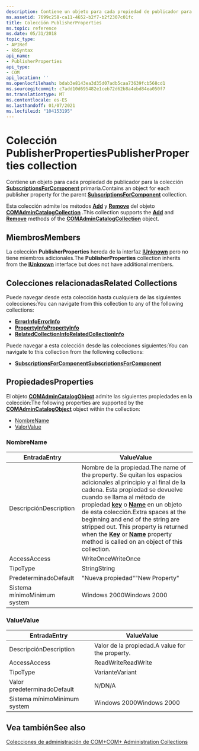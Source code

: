```yaml
---
description: Contiene un objeto para cada propiedad de publicador para la colección SubscriptionsForComponent primaria.
ms.assetid: 7699c258-ca11-4652-b2f7-b2f2307c01fc
title: Colección PublisherProperties
ms.topic: reference
ms.date: 05/31/2018
topic_type:
- APIRef
- kbSyntax
api_name:
- PublisherProperties
api_type:
- COM
api_location: ''
ms.openlocfilehash: bdab3e8143ea3d35d07adb5caa73639fcb568cd1
ms.sourcegitcommit: c7add10d695482e1ceb72d62b8a4ebd84ea050f7
ms.translationtype: MT
ms.contentlocale: es-ES
ms.lasthandoff: 01/07/2021
ms.locfileid: "104153195"
---
```

# <a name="publisherproperties-collection"></a><span data-ttu-id="70e60-103">Colección PublisherProperties</span><span class="sxs-lookup"><span data-stu-id="70e60-103">PublisherProperties collection</span></span>

<span data-ttu-id="70e60-104">Contiene un objeto para cada propiedad de publicador para la colección [**SubscriptionsForComponent**](subscriptionsforcomponent.md) primaria.</span><span class="sxs-lookup"><span data-stu-id="70e60-104">Contains an object for each publisher property for the parent [**SubscriptionsForComponent**](subscriptionsforcomponent.md) collection.</span></span>

<span data-ttu-id="70e60-105">Esta colección admite los métodos [**Add**](/windows/desktop/api/ComAdmin/nf-comadmin-icatalogcollection-add) y [**Remove**](/windows/desktop/api/ComAdmin/nf-comadmin-icatalogcollection-remove) del objeto [**COMAdminCatalogCollection**](comadmincatalogcollection.md) .</span><span class="sxs-lookup"><span data-stu-id="70e60-105">This collection supports the [**Add**](/windows/desktop/api/ComAdmin/nf-comadmin-icatalogcollection-add) and [**Remove**](/windows/desktop/api/ComAdmin/nf-comadmin-icatalogcollection-remove) methods of the [**COMAdminCatalogCollection**](comadmincatalogcollection.md) object.</span></span>

## <a name="members"></a><span data-ttu-id="70e60-106">Miembros</span><span class="sxs-lookup"><span data-stu-id="70e60-106">Members</span></span>

<span data-ttu-id="70e60-107">La colección **PublisherProperties** hereda de la interfaz [**IUnknown**](/windows/desktop/api/unknwn/nn-unknwn-iunknown) pero no tiene miembros adicionales.</span><span class="sxs-lookup"><span data-stu-id="70e60-107">The **PublisherProperties** collection inherits from the [**IUnknown**](/windows/desktop/api/unknwn/nn-unknwn-iunknown) interface but does not have additional members.</span></span>

## <a name="related-collections"></a><span data-ttu-id="70e60-108">Colecciones relacionadas</span><span class="sxs-lookup"><span data-stu-id="70e60-108">Related Collections</span></span>

<span data-ttu-id="70e60-109">Puede navegar desde esta colección hasta cualquiera de las siguientes colecciones:</span><span class="sxs-lookup"><span data-stu-id="70e60-109">You can navigate from this collection to any of the following collections:</span></span>

-   [<span data-ttu-id="70e60-110">**ErrorInfo**</span><span class="sxs-lookup"><span data-stu-id="70e60-110">**ErrorInfo**</span></span>](errorinfo.md)
-   [<span data-ttu-id="70e60-111">**PropertyInfo**</span><span class="sxs-lookup"><span data-stu-id="70e60-111">**PropertyInfo**</span></span>](propertyinfo.md)
-   [<span data-ttu-id="70e60-112">**RelatedCollectionInfo**</span><span class="sxs-lookup"><span data-stu-id="70e60-112">**RelatedCollectionInfo**</span></span>](relatedcollectioninfo.md)

<span data-ttu-id="70e60-113">Puede navegar a esta colección desde las colecciones siguientes:</span><span class="sxs-lookup"><span data-stu-id="70e60-113">You can navigate to this collection from the following collections:</span></span>

-   [<span data-ttu-id="70e60-114">**SubscriptionsForComponent**</span><span class="sxs-lookup"><span data-stu-id="70e60-114">**SubscriptionsForComponent**</span></span>](subscriptionsforcomponent.md)

## <a name="properties"></a><span data-ttu-id="70e60-115">Propiedades</span><span class="sxs-lookup"><span data-stu-id="70e60-115">Properties</span></span>

<span data-ttu-id="70e60-116">El objeto [**COMAdminCatalogObject**](comadmincatalogobject.md) admite las siguientes propiedades en la colección:</span><span class="sxs-lookup"><span data-stu-id="70e60-116">The following properties are supported by the [**COMAdminCatalogObject**](comadmincatalogobject.md) object within the collection:</span></span>

-   [<span data-ttu-id="70e60-117">Nombre</span><span class="sxs-lookup"><span data-stu-id="70e60-117">Name</span></span>](#name)
-   [<span data-ttu-id="70e60-118">Valor</span><span class="sxs-lookup"><span data-stu-id="70e60-118">Value</span></span>](#value)

### <a name="name"></a><span data-ttu-id="70e60-119">Nombre</span><span class="sxs-lookup"><span data-stu-id="70e60-119">Name</span></span>



| <span data-ttu-id="70e60-120">Entrada</span><span class="sxs-lookup"><span data-stu-id="70e60-120">Entry</span></span> | <span data-ttu-id="70e60-121">Value</span><span class="sxs-lookup"><span data-stu-id="70e60-121">Value</span></span> |
|----------------|------------------------------------------------------------------------------------------------------------------------------------------------------------------------------------------------------------------------------------------------------------------------|
| <span data-ttu-id="70e60-122">Descripción</span><span class="sxs-lookup"><span data-stu-id="70e60-122">Description</span></span>    | <span data-ttu-id="70e60-123">Nombre de la propiedad.</span><span class="sxs-lookup"><span data-stu-id="70e60-123">The name of the property.</span></span> <span data-ttu-id="70e60-124">Se quitan los espacios adicionales al principio y al final de la cadena. Esta propiedad se devuelve cuando se llama al método de propiedad [**key**](/windows/desktop/api/ComAdmin/nf-comadmin-icatalogobject-get_key) o [**Name**](/windows/desktop/api/ComAdmin/nf-comadmin-icatalogobject-get_name) en un objeto de esta colección.</span><span class="sxs-lookup"><span data-stu-id="70e60-124">Extra spaces at the beginning and end of the string are stripped out. This property is returned when the [**Key**](/windows/desktop/api/ComAdmin/nf-comadmin-icatalogobject-get_key) or [**Name**](/windows/desktop/api/ComAdmin/nf-comadmin-icatalogobject-get_name) property method is called on an object of this collection.</span></span> |
| <span data-ttu-id="70e60-125">Access</span><span class="sxs-lookup"><span data-stu-id="70e60-125">Access</span></span>         | <span data-ttu-id="70e60-126">WriteOnce</span><span class="sxs-lookup"><span data-stu-id="70e60-126">WriteOnce</span></span>                                                                                                                                                                                                                                                              |
| <span data-ttu-id="70e60-127">Tipo</span><span class="sxs-lookup"><span data-stu-id="70e60-127">Type</span></span>           | <span data-ttu-id="70e60-128">String</span><span class="sxs-lookup"><span data-stu-id="70e60-128">String</span></span>                                                                                                                                                                                                                                                                 |
| <span data-ttu-id="70e60-129">Predeterminado</span><span class="sxs-lookup"><span data-stu-id="70e60-129">Default</span></span>        | <span data-ttu-id="70e60-130">"Nueva propiedad"</span><span class="sxs-lookup"><span data-stu-id="70e60-130">"New Property"</span></span>                                                                                                                                                                                                                                                         |
| <span data-ttu-id="70e60-131">Sistema mínimo</span><span class="sxs-lookup"><span data-stu-id="70e60-131">Minimum system</span></span> | <span data-ttu-id="70e60-132">Windows 2000</span><span class="sxs-lookup"><span data-stu-id="70e60-132">Windows 2000</span></span>                                                                                                                                                                                                                                                           |



 

### <a name="value"></a><span data-ttu-id="70e60-133">Value</span><span class="sxs-lookup"><span data-stu-id="70e60-133">Value</span></span>



| <span data-ttu-id="70e60-134">Entrada</span><span class="sxs-lookup"><span data-stu-id="70e60-134">Entry</span></span> | <span data-ttu-id="70e60-135">Value</span><span class="sxs-lookup"><span data-stu-id="70e60-135">Value</span></span> |
|----------------|---------------------------|
| <span data-ttu-id="70e60-136">Descripción</span><span class="sxs-lookup"><span data-stu-id="70e60-136">Description</span></span>    | <span data-ttu-id="70e60-137">Valor de la propiedad.</span><span class="sxs-lookup"><span data-stu-id="70e60-137">A value for the property.</span></span> |
| <span data-ttu-id="70e60-138">Access</span><span class="sxs-lookup"><span data-stu-id="70e60-138">Access</span></span>         | <span data-ttu-id="70e60-139">ReadWrite</span><span class="sxs-lookup"><span data-stu-id="70e60-139">ReadWrite</span></span>                 |
| <span data-ttu-id="70e60-140">Tipo</span><span class="sxs-lookup"><span data-stu-id="70e60-140">Type</span></span>           | <span data-ttu-id="70e60-141">Variante</span><span class="sxs-lookup"><span data-stu-id="70e60-141">Variant</span></span>                   |
| <span data-ttu-id="70e60-142">Valor predeterminado</span><span class="sxs-lookup"><span data-stu-id="70e60-142">Default</span></span>        | <span data-ttu-id="70e60-143">N/D</span><span class="sxs-lookup"><span data-stu-id="70e60-143">N/A</span></span>                       |
| <span data-ttu-id="70e60-144">Sistema mínimo</span><span class="sxs-lookup"><span data-stu-id="70e60-144">Minimum system</span></span> | <span data-ttu-id="70e60-145">Windows 2000</span><span class="sxs-lookup"><span data-stu-id="70e60-145">Windows 2000</span></span>              |



 

## <a name="see-also"></a><span data-ttu-id="70e60-146">Vea también</span><span class="sxs-lookup"><span data-stu-id="70e60-146">See also</span></span>

<dl> <dt>

[<span data-ttu-id="70e60-147">Colecciones de administración de COM+</span><span class="sxs-lookup"><span data-stu-id="70e60-147">COM+ Administration Collections</span></span>](com--administration-collections.md)
</dt> </dl>

 

 
